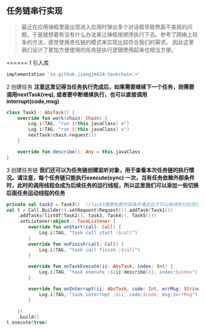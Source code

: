 ## 任务链串行实现

> 最近在应用弹框里面出现进入应用时弹出多个对话框导致界面不美观的问题，于是就想着有没有什么办法来让弹框按顺序执行下去。参考了网络上较多的方法，感觉使用责任链的模式来实现比较符合我们的需求。
> 因此这里我们设计了更加方便使用的任务链执行逻辑使用起来也相当方便。
>

====== 1 引入库

```groovy
implementation 'io.github.jiangjm424:taskchain:+'
```

2 创建任务
**注意这里记得当任务执行完成后，如果需要继续下一个任务，则需要调用nextTask(req), 或者要中断继续执行，也可以直接调用 interrupt(code,msg)**

```kotlin
class Task1 : AbsTask() {
    override fun work(chain: Chain) {
        Log.i(TAG, "run ${this.javaClass} e")
        Log.i(TAG, "run ${this.javaClass} x")
        nextTask(chain.request())
    }

    override fun describe(): Any = this.javaClass
}
```

3 创建任务链
**我们还可以为任务链创建监听对象，用于查看本次任务链的执行情况。请注意，每个任务链只能执行execute(sync)
一次，当有任务依赖外部条件时，此时的调用线程会成为后续任务的运行线程，所以这里我们可以添加一些切换后面任务运动线程的任务**

```kotlin
private val task3 = Task3()  //task3需要依赖外部条件满足后才可以继续执行后续任务或者中断任务链
val t = Call.Builder().setRequest(Request()).addTask(Task1())
    .addTasks(listOf(Task2(), task3, Task4(), Task5()))
    .setListener(object : TaskListener {
        override fun onStart(call: Call) {
            Log.i(TAG, "task call start :$call")
        }
        override fun onFinish(call: Call) {
            Log.i(TAG, "task call finish :$call")
        }

        override fun onTaskExecute(ii: AbsTask, index: Int) {
            Log.i(TAG, "task execute :${ii.describe()}, index:$index")
        }

        override fun onInterrupt(ii: AbsTask, code: Int, errMsg: String?) {
            Log.i(TAG, "task interrupt :$ii, code:$code, msg:$errMsg")
        }

    })
    .build()
t.execute(true)
```
